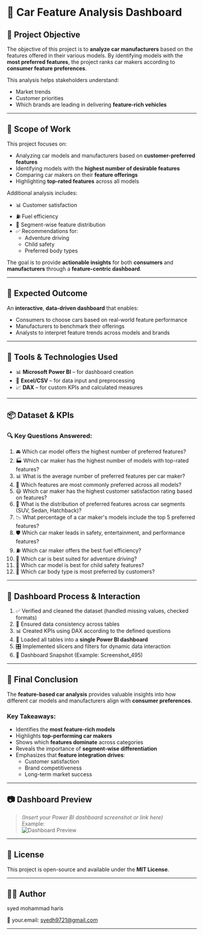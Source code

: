 # 🚗 Car Feature Analysis Dashboard

## 🎯 Project Objective

The objective of this project is to **analyze car manufacturers** based on the features offered in their various models. By identifying models with the **most preferred features**, the project ranks car makers according to **consumer feature preferences**.

This analysis helps stakeholders understand:
- Market trends  
- Customer priorities  
- Which brands are leading in delivering **feature-rich vehicles**

---

## 🧭 Scope of Work

This project focuses on:
- Analyzing car models and manufacturers based on **customer-preferred features**
- Identifying models with the **highest number of desirable features**
- Comparing car makers on their **feature offerings**
- Highlighting **top-rated features** across all models

Additional analysis includes:
- 📊 Customer satisfaction  
- ⛽ Fuel efficiency  
- 🚙 Segment-wise feature distribution  
- ✅ Recommendations for:
  - Adventure driving
  - Child safety
  - Preferred body types

The goal is to provide **actionable insights** for both **consumers** and **manufacturers** through a **feature-centric dashboard**.

---

## 🎯 Expected Outcome

An **interactive**, **data-driven dashboard** that enables:
- Consumers to choose cars based on real-world feature performance
- Manufacturers to benchmark their offerings
- Analysts to interpret feature trends across models and brands

---

## 🧰 Tools & Technologies Used

- 📊 **Microsoft Power BI** – for dashboard creation  
- 📁 **Excel/CSV** – for data input and preprocessing  
- 📈 **DAX** – for custom KPIs and calculated measures  

---

## 📦 Dataset & KPIs

### 🔍 Key Questions Answered:

1. 🚘 Which car model offers the highest number of preferred features?
2. 🏭 Which car maker has the highest number of models with top-rated features?
3. 📊 What is the average number of preferred features per car maker?
4. 🌟 Which features are most commonly preferred across all models?
5. 😃 Which car maker has the highest customer satisfaction rating based on features?
6. 🚗 What is the distribution of preferred features across car segments (SUV, Sedan, Hatchback)?
7. 📉 What percentage of a car maker's models include the top 5 preferred features?
8. 🛡️ Which car maker leads in safety, entertainment, and performance features?
9. ⛽ Which car maker offers the best fuel efficiency?
10. 🧭 Which car is best suited for adventure driving?
11. 👶 Which car model is best for child safety features?
12. 🚙 Which car body type is most preferred by customers?

---

## 🧪 Dashboard Process & Interaction

1. ✅ Verified and cleaned the dataset (handled missing values, checked formats)
2. 🔄 Ensured data consistency across tables
3. 📊 Created KPIs using DAX according to the defined questions
4. 🧩 Loaded all tables into a **single Power BI dashboard**
5. 🎛️ Implemented slicers and filters for dynamic data interaction
6. 📸 Dashboard Snapshot (Example: Screenshot_495)

---

## 📌 Final Conclusion

The **feature-based car analysis** provides valuable insights into how different car models and manufacturers align with **consumer preferences**.

### Key Takeaways:
- Identifies the **most feature-rich models**
- Highlights **top-performing car makers**
- Shows which **features dominate** across categories
- Reveals the importance of **segment-wise differentiation**
- Emphasizes that **feature integration drives**:
  - Customer satisfaction
  - Brand competitiveness
  - Long-term market success

---

## 📷 Dashboard Preview

> *(Insert your Power BI dashboard screenshot or link here)*  
> Example:  
> ![Dashboard Preview](./screenshots/car_dashboard.png)

---

## 📄 License

This project is open-source and available under the **MIT License**.

---

## 🙋‍♂️ Author

syed mohammad haris

📧 your.email: syedh9721@gmail.com


---
